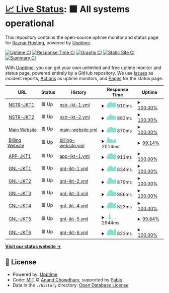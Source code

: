 # [📈 Live Status](https://status.raznar.id): <!--live status--> **🟩 All systems operational**

This repository contains the open-source uptime monitor and status page for [Raznar Hosting](https://raznar.id/), powered by [Upptime](https://github.com/upptime/upptime).

[![Uptime CI](https://github.com/Raznar-Hosting/uptime-monitor-v2/workflows/Uptime%20CI/badge.svg)](https://github.com/Raznar-Hosting/uptime-monitor-v2/actions?query=workflow%3A%22Uptime+CI%22)
[![Response Time CI](https://github.com/Raznar-Hosting/uptime-monitor-v2/workflows/Response%20Time%20CI/badge.svg)](https://github.com/Raznar-Hosting/uptime-monitor-v2/actions?query=workflow%3A%22Response+Time+CI%22)
[![Graphs CI](https://github.com/Raznar-Hosting/uptime-monitor-v2/workflows/Graphs%20CI/badge.svg)](https://github.com/Raznar-Hosting/uptime-monitor-v2/actions?query=workflow%3A%22Graphs+CI%22)
[![Static Site CI](https://github.com/Raznar-Hosting/uptime-monitor-v2/workflows/Static%20Site%20CI/badge.svg)](https://github.com/Raznar-Hosting/uptime-monitor-v2/actions?query=workflow%3A%22Static+Site+CI%22)
[![Summary CI](https://github.com/Raznar-Hosting/uptime-monitor-v2/workflows/Summary%20CI/badge.svg)](https://github.com/Raznar-Hosting/uptime-monitor-v2/actions?query=workflow%3A%22Summary+CI%22)

With [Upptime](https://upptime.js.org), you can get your own unlimited and free uptime monitor and status page, powered entirely by a GitHub repository. We use [Issues](https://github.com/Raznar-Hosting/uptime-monitor-v2/issues) as incident reports, [Actions](https://github.com/Raznar-Hosting/uptime-monitor-v2/actions) as uptime monitors, and [Pages](https://status.raznar.id) for the status page.

<!--start: status pages-->
<!-- This summary is generated by Upptime (https://github.com/upptime/upptime) -->
<!-- Do not edit this manually, your changes will be overwritten -->
<!-- prettier-ignore -->
| URL | Status | History | Response Time | Uptime |
| --- | ------ | ------- | ------------- | ------ |
| <img alt="" src="https://icons.duckduckgo.com/ip3/ping-game-nstr-jkt1.raznar-server.uk.ico" height="13"> [NSTR-JKT1](https://ping-game-nstr-jkt1.raznar-server.uk) | 🟩 Up | [nstr-jkt-1.yml](https://github.com/Raznar-Hosting/uptime-monitor-v2/commits/HEAD/history/nstr-jkt-1.yml) | <details><summary><img alt="Response time graph" src="./graphs/nstr-jkt-1/response-time-week.png" height="20"> 910ms</summary><br><a href="https://status.raznar.id/history/nstr-jkt-1"><img alt="Response time 895" src="https://img.shields.io/endpoint?url=https%3A%2F%2Fraw.githubusercontent.com%2FRaznar-Hosting%2Fuptime-monitor-v2%2FHEAD%2Fapi%2Fnstr-jkt-1%2Fresponse-time.json"></a><br><a href="https://status.raznar.id/history/nstr-jkt-1"><img alt="24-hour response time 1003" src="https://img.shields.io/endpoint?url=https%3A%2F%2Fraw.githubusercontent.com%2FRaznar-Hosting%2Fuptime-monitor-v2%2FHEAD%2Fapi%2Fnstr-jkt-1%2Fresponse-time-day.json"></a><br><a href="https://status.raznar.id/history/nstr-jkt-1"><img alt="7-day response time 910" src="https://img.shields.io/endpoint?url=https%3A%2F%2Fraw.githubusercontent.com%2FRaznar-Hosting%2Fuptime-monitor-v2%2FHEAD%2Fapi%2Fnstr-jkt-1%2Fresponse-time-week.json"></a><br><a href="https://status.raznar.id/history/nstr-jkt-1"><img alt="30-day response time 895" src="https://img.shields.io/endpoint?url=https%3A%2F%2Fraw.githubusercontent.com%2FRaznar-Hosting%2Fuptime-monitor-v2%2FHEAD%2Fapi%2Fnstr-jkt-1%2Fresponse-time-month.json"></a><br><a href="https://status.raznar.id/history/nstr-jkt-1"><img alt="1-year response time 895" src="https://img.shields.io/endpoint?url=https%3A%2F%2Fraw.githubusercontent.com%2FRaznar-Hosting%2Fuptime-monitor-v2%2FHEAD%2Fapi%2Fnstr-jkt-1%2Fresponse-time-year.json"></a></details> | <details><summary><a href="https://status.raznar.id/history/nstr-jkt-1">100.00%</a></summary><a href="https://status.raznar.id/history/nstr-jkt-1"><img alt="All-time uptime 100.00%" src="https://img.shields.io/endpoint?url=https%3A%2F%2Fraw.githubusercontent.com%2FRaznar-Hosting%2Fuptime-monitor-v2%2FHEAD%2Fapi%2Fnstr-jkt-1%2Fuptime.json"></a><br><a href="https://status.raznar.id/history/nstr-jkt-1"><img alt="24-hour uptime 100.00%" src="https://img.shields.io/endpoint?url=https%3A%2F%2Fraw.githubusercontent.com%2FRaznar-Hosting%2Fuptime-monitor-v2%2FHEAD%2Fapi%2Fnstr-jkt-1%2Fuptime-day.json"></a><br><a href="https://status.raznar.id/history/nstr-jkt-1"><img alt="7-day uptime 100.00%" src="https://img.shields.io/endpoint?url=https%3A%2F%2Fraw.githubusercontent.com%2FRaznar-Hosting%2Fuptime-monitor-v2%2FHEAD%2Fapi%2Fnstr-jkt-1%2Fuptime-week.json"></a><br><a href="https://status.raznar.id/history/nstr-jkt-1"><img alt="30-day uptime 100.00%" src="https://img.shields.io/endpoint?url=https%3A%2F%2Fraw.githubusercontent.com%2FRaznar-Hosting%2Fuptime-monitor-v2%2FHEAD%2Fapi%2Fnstr-jkt-1%2Fuptime-month.json"></a><br><a href="https://status.raznar.id/history/nstr-jkt-1"><img alt="1-year uptime 100.00%" src="https://img.shields.io/endpoint?url=https%3A%2F%2Fraw.githubusercontent.com%2FRaznar-Hosting%2Fuptime-monitor-v2%2FHEAD%2Fapi%2Fnstr-jkt-1%2Fuptime-year.json"></a></details>
| <img alt="" src="https://icons.duckduckgo.com/ip3/ping-game-nstr-jkt2.raznar-server.uk.ico" height="13"> [NSTR-JKT2](https://ping-game-nstr-jkt2.raznar-server.uk) | 🟩 Up | [nstr-jkt-2.yml](https://github.com/Raznar-Hosting/uptime-monitor-v2/commits/HEAD/history/nstr-jkt-2.yml) | <details><summary><img alt="Response time graph" src="./graphs/nstr-jkt-2/response-time-week.png" height="20"> 883ms</summary><br><a href="https://status.raznar.id/history/nstr-jkt-2"><img alt="Response time 880" src="https://img.shields.io/endpoint?url=https%3A%2F%2Fraw.githubusercontent.com%2FRaznar-Hosting%2Fuptime-monitor-v2%2FHEAD%2Fapi%2Fnstr-jkt-2%2Fresponse-time.json"></a><br><a href="https://status.raznar.id/history/nstr-jkt-2"><img alt="24-hour response time 790" src="https://img.shields.io/endpoint?url=https%3A%2F%2Fraw.githubusercontent.com%2FRaznar-Hosting%2Fuptime-monitor-v2%2FHEAD%2Fapi%2Fnstr-jkt-2%2Fresponse-time-day.json"></a><br><a href="https://status.raznar.id/history/nstr-jkt-2"><img alt="7-day response time 883" src="https://img.shields.io/endpoint?url=https%3A%2F%2Fraw.githubusercontent.com%2FRaznar-Hosting%2Fuptime-monitor-v2%2FHEAD%2Fapi%2Fnstr-jkt-2%2Fresponse-time-week.json"></a><br><a href="https://status.raznar.id/history/nstr-jkt-2"><img alt="30-day response time 880" src="https://img.shields.io/endpoint?url=https%3A%2F%2Fraw.githubusercontent.com%2FRaznar-Hosting%2Fuptime-monitor-v2%2FHEAD%2Fapi%2Fnstr-jkt-2%2Fresponse-time-month.json"></a><br><a href="https://status.raznar.id/history/nstr-jkt-2"><img alt="1-year response time 880" src="https://img.shields.io/endpoint?url=https%3A%2F%2Fraw.githubusercontent.com%2FRaznar-Hosting%2Fuptime-monitor-v2%2FHEAD%2Fapi%2Fnstr-jkt-2%2Fresponse-time-year.json"></a></details> | <details><summary><a href="https://status.raznar.id/history/nstr-jkt-2">100.00%</a></summary><a href="https://status.raznar.id/history/nstr-jkt-2"><img alt="All-time uptime 100.00%" src="https://img.shields.io/endpoint?url=https%3A%2F%2Fraw.githubusercontent.com%2FRaznar-Hosting%2Fuptime-monitor-v2%2FHEAD%2Fapi%2Fnstr-jkt-2%2Fuptime.json"></a><br><a href="https://status.raznar.id/history/nstr-jkt-2"><img alt="24-hour uptime 100.00%" src="https://img.shields.io/endpoint?url=https%3A%2F%2Fraw.githubusercontent.com%2FRaznar-Hosting%2Fuptime-monitor-v2%2FHEAD%2Fapi%2Fnstr-jkt-2%2Fuptime-day.json"></a><br><a href="https://status.raznar.id/history/nstr-jkt-2"><img alt="7-day uptime 100.00%" src="https://img.shields.io/endpoint?url=https%3A%2F%2Fraw.githubusercontent.com%2FRaznar-Hosting%2Fuptime-monitor-v2%2FHEAD%2Fapi%2Fnstr-jkt-2%2Fuptime-week.json"></a><br><a href="https://status.raznar.id/history/nstr-jkt-2"><img alt="30-day uptime 100.00%" src="https://img.shields.io/endpoint?url=https%3A%2F%2Fraw.githubusercontent.com%2FRaznar-Hosting%2Fuptime-monitor-v2%2FHEAD%2Fapi%2Fnstr-jkt-2%2Fuptime-month.json"></a><br><a href="https://status.raznar.id/history/nstr-jkt-2"><img alt="1-year uptime 100.00%" src="https://img.shields.io/endpoint?url=https%3A%2F%2Fraw.githubusercontent.com%2FRaznar-Hosting%2Fuptime-monitor-v2%2FHEAD%2Fapi%2Fnstr-jkt-2%2Fuptime-year.json"></a></details>
| <img alt="" src="https://icons.duckduckgo.com/ip3/raznar.id.ico" height="13"> [Main Website](https://raznar.id) | 🟩 Up | [main-website.yml](https://github.com/Raznar-Hosting/uptime-monitor-v2/commits/HEAD/history/main-website.yml) | <details><summary><img alt="Response time graph" src="./graphs/main-website/response-time-week.png" height="20"> 870ms</summary><br><a href="https://status.raznar.id/history/main-website"><img alt="Response time 854" src="https://img.shields.io/endpoint?url=https%3A%2F%2Fraw.githubusercontent.com%2FRaznar-Hosting%2Fuptime-monitor-v2%2FHEAD%2Fapi%2Fmain-website%2Fresponse-time.json"></a><br><a href="https://status.raznar.id/history/main-website"><img alt="24-hour response time 858" src="https://img.shields.io/endpoint?url=https%3A%2F%2Fraw.githubusercontent.com%2FRaznar-Hosting%2Fuptime-monitor-v2%2FHEAD%2Fapi%2Fmain-website%2Fresponse-time-day.json"></a><br><a href="https://status.raznar.id/history/main-website"><img alt="7-day response time 870" src="https://img.shields.io/endpoint?url=https%3A%2F%2Fraw.githubusercontent.com%2FRaznar-Hosting%2Fuptime-monitor-v2%2FHEAD%2Fapi%2Fmain-website%2Fresponse-time-week.json"></a><br><a href="https://status.raznar.id/history/main-website"><img alt="30-day response time 854" src="https://img.shields.io/endpoint?url=https%3A%2F%2Fraw.githubusercontent.com%2FRaznar-Hosting%2Fuptime-monitor-v2%2FHEAD%2Fapi%2Fmain-website%2Fresponse-time-month.json"></a><br><a href="https://status.raznar.id/history/main-website"><img alt="1-year response time 854" src="https://img.shields.io/endpoint?url=https%3A%2F%2Fraw.githubusercontent.com%2FRaznar-Hosting%2Fuptime-monitor-v2%2FHEAD%2Fapi%2Fmain-website%2Fresponse-time-year.json"></a></details> | <details><summary><a href="https://status.raznar.id/history/main-website">100.00%</a></summary><a href="https://status.raznar.id/history/main-website"><img alt="All-time uptime 100.00%" src="https://img.shields.io/endpoint?url=https%3A%2F%2Fraw.githubusercontent.com%2FRaznar-Hosting%2Fuptime-monitor-v2%2FHEAD%2Fapi%2Fmain-website%2Fuptime.json"></a><br><a href="https://status.raznar.id/history/main-website"><img alt="24-hour uptime 100.00%" src="https://img.shields.io/endpoint?url=https%3A%2F%2Fraw.githubusercontent.com%2FRaznar-Hosting%2Fuptime-monitor-v2%2FHEAD%2Fapi%2Fmain-website%2Fuptime-day.json"></a><br><a href="https://status.raznar.id/history/main-website"><img alt="7-day uptime 100.00%" src="https://img.shields.io/endpoint?url=https%3A%2F%2Fraw.githubusercontent.com%2FRaznar-Hosting%2Fuptime-monitor-v2%2FHEAD%2Fapi%2Fmain-website%2Fuptime-week.json"></a><br><a href="https://status.raznar.id/history/main-website"><img alt="30-day uptime 100.00%" src="https://img.shields.io/endpoint?url=https%3A%2F%2Fraw.githubusercontent.com%2FRaznar-Hosting%2Fuptime-monitor-v2%2FHEAD%2Fapi%2Fmain-website%2Fuptime-month.json"></a><br><a href="https://status.raznar.id/history/main-website"><img alt="1-year uptime 100.00%" src="https://img.shields.io/endpoint?url=https%3A%2F%2Fraw.githubusercontent.com%2FRaznar-Hosting%2Fuptime-monitor-v2%2FHEAD%2Fapi%2Fmain-website%2Fuptime-year.json"></a></details>
| <img alt="" src="https://icons.duckduckgo.com/ip3/my.raznar.id.ico" height="13"> [Billing Website](https://my.raznar.id) | 🟩 Up | [billing-website.yml](https://github.com/Raznar-Hosting/uptime-monitor-v2/commits/HEAD/history/billing-website.yml) | <details><summary><img alt="Response time graph" src="./graphs/billing-website/response-time-week.png" height="20"> 2014ms</summary><br><a href="https://status.raznar.id/history/billing-website"><img alt="Response time 2003" src="https://img.shields.io/endpoint?url=https%3A%2F%2Fraw.githubusercontent.com%2FRaznar-Hosting%2Fuptime-monitor-v2%2FHEAD%2Fapi%2Fbilling-website%2Fresponse-time.json"></a><br><a href="https://status.raznar.id/history/billing-website"><img alt="24-hour response time 1378" src="https://img.shields.io/endpoint?url=https%3A%2F%2Fraw.githubusercontent.com%2FRaznar-Hosting%2Fuptime-monitor-v2%2FHEAD%2Fapi%2Fbilling-website%2Fresponse-time-day.json"></a><br><a href="https://status.raznar.id/history/billing-website"><img alt="7-day response time 2014" src="https://img.shields.io/endpoint?url=https%3A%2F%2Fraw.githubusercontent.com%2FRaznar-Hosting%2Fuptime-monitor-v2%2FHEAD%2Fapi%2Fbilling-website%2Fresponse-time-week.json"></a><br><a href="https://status.raznar.id/history/billing-website"><img alt="30-day response time 2003" src="https://img.shields.io/endpoint?url=https%3A%2F%2Fraw.githubusercontent.com%2FRaznar-Hosting%2Fuptime-monitor-v2%2FHEAD%2Fapi%2Fbilling-website%2Fresponse-time-month.json"></a><br><a href="https://status.raznar.id/history/billing-website"><img alt="1-year response time 2003" src="https://img.shields.io/endpoint?url=https%3A%2F%2Fraw.githubusercontent.com%2FRaznar-Hosting%2Fuptime-monitor-v2%2FHEAD%2Fapi%2Fbilling-website%2Fresponse-time-year.json"></a></details> | <details><summary><a href="https://status.raznar.id/history/billing-website">99.14%</a></summary><a href="https://status.raznar.id/history/billing-website"><img alt="All-time uptime 99.33%" src="https://img.shields.io/endpoint?url=https%3A%2F%2Fraw.githubusercontent.com%2FRaznar-Hosting%2Fuptime-monitor-v2%2FHEAD%2Fapi%2Fbilling-website%2Fuptime.json"></a><br><a href="https://status.raznar.id/history/billing-website"><img alt="24-hour uptime 97.96%" src="https://img.shields.io/endpoint?url=https%3A%2F%2Fraw.githubusercontent.com%2FRaznar-Hosting%2Fuptime-monitor-v2%2FHEAD%2Fapi%2Fbilling-website%2Fuptime-day.json"></a><br><a href="https://status.raznar.id/history/billing-website"><img alt="7-day uptime 99.14%" src="https://img.shields.io/endpoint?url=https%3A%2F%2Fraw.githubusercontent.com%2FRaznar-Hosting%2Fuptime-monitor-v2%2FHEAD%2Fapi%2Fbilling-website%2Fuptime-week.json"></a><br><a href="https://status.raznar.id/history/billing-website"><img alt="30-day uptime 99.33%" src="https://img.shields.io/endpoint?url=https%3A%2F%2Fraw.githubusercontent.com%2FRaznar-Hosting%2Fuptime-monitor-v2%2FHEAD%2Fapi%2Fbilling-website%2Fuptime-month.json"></a><br><a href="https://status.raznar.id/history/billing-website"><img alt="1-year uptime 99.33%" src="https://img.shields.io/endpoint?url=https%3A%2F%2Fraw.githubusercontent.com%2FRaznar-Hosting%2Fuptime-monitor-v2%2FHEAD%2Fapi%2Fbilling-website%2Fuptime-year.json"></a></details>
| <img alt="" src="https://icons.duckduckgo.com/ip3/app-jkt1.raznar-server.uk.ico" height="13"> [APP-JKT1](https://app-jkt1.raznar-server.uk:8443) | 🟩 Up | [app-jkt-1.yml](https://github.com/Raznar-Hosting/uptime-monitor-v2/commits/HEAD/history/app-jkt-1.yml) | <details><summary><img alt="Response time graph" src="./graphs/app-jkt-1/response-time-week.png" height="20"> 911ms</summary><br><a href="https://status.raznar.id/history/app-jkt-1"><img alt="Response time 894" src="https://img.shields.io/endpoint?url=https%3A%2F%2Fraw.githubusercontent.com%2FRaznar-Hosting%2Fuptime-monitor-v2%2FHEAD%2Fapi%2Fapp-jkt-1%2Fresponse-time.json"></a><br><a href="https://status.raznar.id/history/app-jkt-1"><img alt="24-hour response time 890" src="https://img.shields.io/endpoint?url=https%3A%2F%2Fraw.githubusercontent.com%2FRaznar-Hosting%2Fuptime-monitor-v2%2FHEAD%2Fapi%2Fapp-jkt-1%2Fresponse-time-day.json"></a><br><a href="https://status.raznar.id/history/app-jkt-1"><img alt="7-day response time 911" src="https://img.shields.io/endpoint?url=https%3A%2F%2Fraw.githubusercontent.com%2FRaznar-Hosting%2Fuptime-monitor-v2%2FHEAD%2Fapi%2Fapp-jkt-1%2Fresponse-time-week.json"></a><br><a href="https://status.raznar.id/history/app-jkt-1"><img alt="30-day response time 894" src="https://img.shields.io/endpoint?url=https%3A%2F%2Fraw.githubusercontent.com%2FRaznar-Hosting%2Fuptime-monitor-v2%2FHEAD%2Fapi%2Fapp-jkt-1%2Fresponse-time-month.json"></a><br><a href="https://status.raznar.id/history/app-jkt-1"><img alt="1-year response time 894" src="https://img.shields.io/endpoint?url=https%3A%2F%2Fraw.githubusercontent.com%2FRaznar-Hosting%2Fuptime-monitor-v2%2FHEAD%2Fapi%2Fapp-jkt-1%2Fresponse-time-year.json"></a></details> | <details><summary><a href="https://status.raznar.id/history/app-jkt-1">100.00%</a></summary><a href="https://status.raznar.id/history/app-jkt-1"><img alt="All-time uptime 100.00%" src="https://img.shields.io/endpoint?url=https%3A%2F%2Fraw.githubusercontent.com%2FRaznar-Hosting%2Fuptime-monitor-v2%2FHEAD%2Fapi%2Fapp-jkt-1%2Fuptime.json"></a><br><a href="https://status.raznar.id/history/app-jkt-1"><img alt="24-hour uptime 100.00%" src="https://img.shields.io/endpoint?url=https%3A%2F%2Fraw.githubusercontent.com%2FRaznar-Hosting%2Fuptime-monitor-v2%2FHEAD%2Fapi%2Fapp-jkt-1%2Fuptime-day.json"></a><br><a href="https://status.raznar.id/history/app-jkt-1"><img alt="7-day uptime 100.00%" src="https://img.shields.io/endpoint?url=https%3A%2F%2Fraw.githubusercontent.com%2FRaznar-Hosting%2Fuptime-monitor-v2%2FHEAD%2Fapi%2Fapp-jkt-1%2Fuptime-week.json"></a><br><a href="https://status.raznar.id/history/app-jkt-1"><img alt="30-day uptime 100.00%" src="https://img.shields.io/endpoint?url=https%3A%2F%2Fraw.githubusercontent.com%2FRaznar-Hosting%2Fuptime-monitor-v2%2FHEAD%2Fapi%2Fapp-jkt-1%2Fuptime-month.json"></a><br><a href="https://status.raznar.id/history/app-jkt-1"><img alt="1-year uptime 100.00%" src="https://img.shields.io/endpoint?url=https%3A%2F%2Fraw.githubusercontent.com%2FRaznar-Hosting%2Fuptime-monitor-v2%2FHEAD%2Fapi%2Fapp-jkt-1%2Fuptime-year.json"></a></details>
| <img alt="" src="https://icons.duckduckgo.com/ip3/game-gnl-jkt1.raznar-server.uk.ico" height="13"> [GNL-JKT1](https://game-gnl-jkt1.raznar-server.uk:8443) | 🟩 Up | [gnl-jkt-1.yml](https://github.com/Raznar-Hosting/uptime-monitor-v2/commits/HEAD/history/gnl-jkt-1.yml) | <details><summary><img alt="Response time graph" src="./graphs/gnl-jkt-1/response-time-week.png" height="20"> 834ms</summary><br><a href="https://status.raznar.id/history/gnl-jkt-1"><img alt="Response time 835" src="https://img.shields.io/endpoint?url=https%3A%2F%2Fraw.githubusercontent.com%2FRaznar-Hosting%2Fuptime-monitor-v2%2FHEAD%2Fapi%2Fgnl-jkt-1%2Fresponse-time.json"></a><br><a href="https://status.raznar.id/history/gnl-jkt-1"><img alt="24-hour response time 917" src="https://img.shields.io/endpoint?url=https%3A%2F%2Fraw.githubusercontent.com%2FRaznar-Hosting%2Fuptime-monitor-v2%2FHEAD%2Fapi%2Fgnl-jkt-1%2Fresponse-time-day.json"></a><br><a href="https://status.raznar.id/history/gnl-jkt-1"><img alt="7-day response time 834" src="https://img.shields.io/endpoint?url=https%3A%2F%2Fraw.githubusercontent.com%2FRaznar-Hosting%2Fuptime-monitor-v2%2FHEAD%2Fapi%2Fgnl-jkt-1%2Fresponse-time-week.json"></a><br><a href="https://status.raznar.id/history/gnl-jkt-1"><img alt="30-day response time 835" src="https://img.shields.io/endpoint?url=https%3A%2F%2Fraw.githubusercontent.com%2FRaznar-Hosting%2Fuptime-monitor-v2%2FHEAD%2Fapi%2Fgnl-jkt-1%2Fresponse-time-month.json"></a><br><a href="https://status.raznar.id/history/gnl-jkt-1"><img alt="1-year response time 835" src="https://img.shields.io/endpoint?url=https%3A%2F%2Fraw.githubusercontent.com%2FRaznar-Hosting%2Fuptime-monitor-v2%2FHEAD%2Fapi%2Fgnl-jkt-1%2Fresponse-time-year.json"></a></details> | <details><summary><a href="https://status.raznar.id/history/gnl-jkt-1">100.00%</a></summary><a href="https://status.raznar.id/history/gnl-jkt-1"><img alt="All-time uptime 100.00%" src="https://img.shields.io/endpoint?url=https%3A%2F%2Fraw.githubusercontent.com%2FRaznar-Hosting%2Fuptime-monitor-v2%2FHEAD%2Fapi%2Fgnl-jkt-1%2Fuptime.json"></a><br><a href="https://status.raznar.id/history/gnl-jkt-1"><img alt="24-hour uptime 100.00%" src="https://img.shields.io/endpoint?url=https%3A%2F%2Fraw.githubusercontent.com%2FRaznar-Hosting%2Fuptime-monitor-v2%2FHEAD%2Fapi%2Fgnl-jkt-1%2Fuptime-day.json"></a><br><a href="https://status.raznar.id/history/gnl-jkt-1"><img alt="7-day uptime 100.00%" src="https://img.shields.io/endpoint?url=https%3A%2F%2Fraw.githubusercontent.com%2FRaznar-Hosting%2Fuptime-monitor-v2%2FHEAD%2Fapi%2Fgnl-jkt-1%2Fuptime-week.json"></a><br><a href="https://status.raznar.id/history/gnl-jkt-1"><img alt="30-day uptime 100.00%" src="https://img.shields.io/endpoint?url=https%3A%2F%2Fraw.githubusercontent.com%2FRaznar-Hosting%2Fuptime-monitor-v2%2FHEAD%2Fapi%2Fgnl-jkt-1%2Fuptime-month.json"></a><br><a href="https://status.raznar.id/history/gnl-jkt-1"><img alt="1-year uptime 100.00%" src="https://img.shields.io/endpoint?url=https%3A%2F%2Fraw.githubusercontent.com%2FRaznar-Hosting%2Fuptime-monitor-v2%2FHEAD%2Fapi%2Fgnl-jkt-1%2Fuptime-year.json"></a></details>
| <img alt="" src="https://icons.duckduckgo.com/ip3/game-gnl-jkt2.raznar-server.uk.ico" height="13"> [GNL-JKT2](https://game-gnl-jkt2.raznar-server.uk:8443) | 🟩 Up | [gnl-jkt-2.yml](https://github.com/Raznar-Hosting/uptime-monitor-v2/commits/HEAD/history/gnl-jkt-2.yml) | <details><summary><img alt="Response time graph" src="./graphs/gnl-jkt-2/response-time-week.png" height="20"> 879ms</summary><br><a href="https://status.raznar.id/history/gnl-jkt-2"><img alt="Response time 847" src="https://img.shields.io/endpoint?url=https%3A%2F%2Fraw.githubusercontent.com%2FRaznar-Hosting%2Fuptime-monitor-v2%2FHEAD%2Fapi%2Fgnl-jkt-2%2Fresponse-time.json"></a><br><a href="https://status.raznar.id/history/gnl-jkt-2"><img alt="24-hour response time 821" src="https://img.shields.io/endpoint?url=https%3A%2F%2Fraw.githubusercontent.com%2FRaznar-Hosting%2Fuptime-monitor-v2%2FHEAD%2Fapi%2Fgnl-jkt-2%2Fresponse-time-day.json"></a><br><a href="https://status.raznar.id/history/gnl-jkt-2"><img alt="7-day response time 879" src="https://img.shields.io/endpoint?url=https%3A%2F%2Fraw.githubusercontent.com%2FRaznar-Hosting%2Fuptime-monitor-v2%2FHEAD%2Fapi%2Fgnl-jkt-2%2Fresponse-time-week.json"></a><br><a href="https://status.raznar.id/history/gnl-jkt-2"><img alt="30-day response time 847" src="https://img.shields.io/endpoint?url=https%3A%2F%2Fraw.githubusercontent.com%2FRaznar-Hosting%2Fuptime-monitor-v2%2FHEAD%2Fapi%2Fgnl-jkt-2%2Fresponse-time-month.json"></a><br><a href="https://status.raznar.id/history/gnl-jkt-2"><img alt="1-year response time 847" src="https://img.shields.io/endpoint?url=https%3A%2F%2Fraw.githubusercontent.com%2FRaznar-Hosting%2Fuptime-monitor-v2%2FHEAD%2Fapi%2Fgnl-jkt-2%2Fresponse-time-year.json"></a></details> | <details><summary><a href="https://status.raznar.id/history/gnl-jkt-2">100.00%</a></summary><a href="https://status.raznar.id/history/gnl-jkt-2"><img alt="All-time uptime 100.00%" src="https://img.shields.io/endpoint?url=https%3A%2F%2Fraw.githubusercontent.com%2FRaznar-Hosting%2Fuptime-monitor-v2%2FHEAD%2Fapi%2Fgnl-jkt-2%2Fuptime.json"></a><br><a href="https://status.raznar.id/history/gnl-jkt-2"><img alt="24-hour uptime 100.00%" src="https://img.shields.io/endpoint?url=https%3A%2F%2Fraw.githubusercontent.com%2FRaznar-Hosting%2Fuptime-monitor-v2%2FHEAD%2Fapi%2Fgnl-jkt-2%2Fuptime-day.json"></a><br><a href="https://status.raznar.id/history/gnl-jkt-2"><img alt="7-day uptime 100.00%" src="https://img.shields.io/endpoint?url=https%3A%2F%2Fraw.githubusercontent.com%2FRaznar-Hosting%2Fuptime-monitor-v2%2FHEAD%2Fapi%2Fgnl-jkt-2%2Fuptime-week.json"></a><br><a href="https://status.raznar.id/history/gnl-jkt-2"><img alt="30-day uptime 100.00%" src="https://img.shields.io/endpoint?url=https%3A%2F%2Fraw.githubusercontent.com%2FRaznar-Hosting%2Fuptime-monitor-v2%2FHEAD%2Fapi%2Fgnl-jkt-2%2Fuptime-month.json"></a><br><a href="https://status.raznar.id/history/gnl-jkt-2"><img alt="1-year uptime 100.00%" src="https://img.shields.io/endpoint?url=https%3A%2F%2Fraw.githubusercontent.com%2FRaznar-Hosting%2Fuptime-monitor-v2%2FHEAD%2Fapi%2Fgnl-jkt-2%2Fuptime-year.json"></a></details>
| <img alt="" src="https://icons.duckduckgo.com/ip3/game-gnl-jkt3.raznar-server.uk.ico" height="13"> [GNL-JKT3](https://game-gnl-jkt3.raznar-server.uk:8443) | 🟩 Up | [gnl-jkt-3.yml](https://github.com/Raznar-Hosting/uptime-monitor-v2/commits/HEAD/history/gnl-jkt-3.yml) | <details><summary><img alt="Response time graph" src="./graphs/gnl-jkt-3/response-time-week.png" height="20"> 886ms</summary><br><a href="https://status.raznar.id/history/gnl-jkt-3"><img alt="Response time 847" src="https://img.shields.io/endpoint?url=https%3A%2F%2Fraw.githubusercontent.com%2FRaznar-Hosting%2Fuptime-monitor-v2%2FHEAD%2Fapi%2Fgnl-jkt-3%2Fresponse-time.json"></a><br><a href="https://status.raznar.id/history/gnl-jkt-3"><img alt="24-hour response time 811" src="https://img.shields.io/endpoint?url=https%3A%2F%2Fraw.githubusercontent.com%2FRaznar-Hosting%2Fuptime-monitor-v2%2FHEAD%2Fapi%2Fgnl-jkt-3%2Fresponse-time-day.json"></a><br><a href="https://status.raznar.id/history/gnl-jkt-3"><img alt="7-day response time 886" src="https://img.shields.io/endpoint?url=https%3A%2F%2Fraw.githubusercontent.com%2FRaznar-Hosting%2Fuptime-monitor-v2%2FHEAD%2Fapi%2Fgnl-jkt-3%2Fresponse-time-week.json"></a><br><a href="https://status.raznar.id/history/gnl-jkt-3"><img alt="30-day response time 847" src="https://img.shields.io/endpoint?url=https%3A%2F%2Fraw.githubusercontent.com%2FRaznar-Hosting%2Fuptime-monitor-v2%2FHEAD%2Fapi%2Fgnl-jkt-3%2Fresponse-time-month.json"></a><br><a href="https://status.raznar.id/history/gnl-jkt-3"><img alt="1-year response time 847" src="https://img.shields.io/endpoint?url=https%3A%2F%2Fraw.githubusercontent.com%2FRaznar-Hosting%2Fuptime-monitor-v2%2FHEAD%2Fapi%2Fgnl-jkt-3%2Fresponse-time-year.json"></a></details> | <details><summary><a href="https://status.raznar.id/history/gnl-jkt-3">100.00%</a></summary><a href="https://status.raznar.id/history/gnl-jkt-3"><img alt="All-time uptime 100.00%" src="https://img.shields.io/endpoint?url=https%3A%2F%2Fraw.githubusercontent.com%2FRaznar-Hosting%2Fuptime-monitor-v2%2FHEAD%2Fapi%2Fgnl-jkt-3%2Fuptime.json"></a><br><a href="https://status.raznar.id/history/gnl-jkt-3"><img alt="24-hour uptime 100.00%" src="https://img.shields.io/endpoint?url=https%3A%2F%2Fraw.githubusercontent.com%2FRaznar-Hosting%2Fuptime-monitor-v2%2FHEAD%2Fapi%2Fgnl-jkt-3%2Fuptime-day.json"></a><br><a href="https://status.raznar.id/history/gnl-jkt-3"><img alt="7-day uptime 100.00%" src="https://img.shields.io/endpoint?url=https%3A%2F%2Fraw.githubusercontent.com%2FRaznar-Hosting%2Fuptime-monitor-v2%2FHEAD%2Fapi%2Fgnl-jkt-3%2Fuptime-week.json"></a><br><a href="https://status.raznar.id/history/gnl-jkt-3"><img alt="30-day uptime 100.00%" src="https://img.shields.io/endpoint?url=https%3A%2F%2Fraw.githubusercontent.com%2FRaznar-Hosting%2Fuptime-monitor-v2%2FHEAD%2Fapi%2Fgnl-jkt-3%2Fuptime-month.json"></a><br><a href="https://status.raznar.id/history/gnl-jkt-3"><img alt="1-year uptime 100.00%" src="https://img.shields.io/endpoint?url=https%3A%2F%2Fraw.githubusercontent.com%2FRaznar-Hosting%2Fuptime-monitor-v2%2FHEAD%2Fapi%2Fgnl-jkt-3%2Fuptime-year.json"></a></details>
| <img alt="" src="https://icons.duckduckgo.com/ip3/game-gnl-jkt4.raznar-server.uk.ico" height="13"> [GNL-JKT4](https://game-gnl-jkt4.raznar-server.uk:8443) | 🟩 Up | [gnl-jkt-4.yml](https://github.com/Raznar-Hosting/uptime-monitor-v2/commits/HEAD/history/gnl-jkt-4.yml) | <details><summary><img alt="Response time graph" src="./graphs/gnl-jkt-4/response-time-week.png" height="20"> 823ms</summary><br><a href="https://status.raznar.id/history/gnl-jkt-4"><img alt="Response time 927" src="https://img.shields.io/endpoint?url=https%3A%2F%2Fraw.githubusercontent.com%2FRaznar-Hosting%2Fuptime-monitor-v2%2FHEAD%2Fapi%2Fgnl-jkt-4%2Fresponse-time.json"></a><br><a href="https://status.raznar.id/history/gnl-jkt-4"><img alt="24-hour response time 879" src="https://img.shields.io/endpoint?url=https%3A%2F%2Fraw.githubusercontent.com%2FRaznar-Hosting%2Fuptime-monitor-v2%2FHEAD%2Fapi%2Fgnl-jkt-4%2Fresponse-time-day.json"></a><br><a href="https://status.raznar.id/history/gnl-jkt-4"><img alt="7-day response time 823" src="https://img.shields.io/endpoint?url=https%3A%2F%2Fraw.githubusercontent.com%2FRaznar-Hosting%2Fuptime-monitor-v2%2FHEAD%2Fapi%2Fgnl-jkt-4%2Fresponse-time-week.json"></a><br><a href="https://status.raznar.id/history/gnl-jkt-4"><img alt="30-day response time 927" src="https://img.shields.io/endpoint?url=https%3A%2F%2Fraw.githubusercontent.com%2FRaznar-Hosting%2Fuptime-monitor-v2%2FHEAD%2Fapi%2Fgnl-jkt-4%2Fresponse-time-month.json"></a><br><a href="https://status.raznar.id/history/gnl-jkt-4"><img alt="1-year response time 927" src="https://img.shields.io/endpoint?url=https%3A%2F%2Fraw.githubusercontent.com%2FRaznar-Hosting%2Fuptime-monitor-v2%2FHEAD%2Fapi%2Fgnl-jkt-4%2Fresponse-time-year.json"></a></details> | <details><summary><a href="https://status.raznar.id/history/gnl-jkt-4">100.00%</a></summary><a href="https://status.raznar.id/history/gnl-jkt-4"><img alt="All-time uptime 100.00%" src="https://img.shields.io/endpoint?url=https%3A%2F%2Fraw.githubusercontent.com%2FRaznar-Hosting%2Fuptime-monitor-v2%2FHEAD%2Fapi%2Fgnl-jkt-4%2Fuptime.json"></a><br><a href="https://status.raznar.id/history/gnl-jkt-4"><img alt="24-hour uptime 100.00%" src="https://img.shields.io/endpoint?url=https%3A%2F%2Fraw.githubusercontent.com%2FRaznar-Hosting%2Fuptime-monitor-v2%2FHEAD%2Fapi%2Fgnl-jkt-4%2Fuptime-day.json"></a><br><a href="https://status.raznar.id/history/gnl-jkt-4"><img alt="7-day uptime 100.00%" src="https://img.shields.io/endpoint?url=https%3A%2F%2Fraw.githubusercontent.com%2FRaznar-Hosting%2Fuptime-monitor-v2%2FHEAD%2Fapi%2Fgnl-jkt-4%2Fuptime-week.json"></a><br><a href="https://status.raznar.id/history/gnl-jkt-4"><img alt="30-day uptime 100.00%" src="https://img.shields.io/endpoint?url=https%3A%2F%2Fraw.githubusercontent.com%2FRaznar-Hosting%2Fuptime-monitor-v2%2FHEAD%2Fapi%2Fgnl-jkt-4%2Fuptime-month.json"></a><br><a href="https://status.raznar.id/history/gnl-jkt-4"><img alt="1-year uptime 100.00%" src="https://img.shields.io/endpoint?url=https%3A%2F%2Fraw.githubusercontent.com%2FRaznar-Hosting%2Fuptime-monitor-v2%2FHEAD%2Fapi%2Fgnl-jkt-4%2Fuptime-year.json"></a></details>
| <img alt="" src="https://icons.duckduckgo.com/ip3/game-gnl-jkt5.raznar-server.uk.ico" height="13"> [GNL-JKT5](https://game-gnl-jkt5.raznar-server.uk:8443) | 🟩 Up | [gnl-jkt-5.yml](https://github.com/Raznar-Hosting/uptime-monitor-v2/commits/HEAD/history/gnl-jkt-5.yml) | <details><summary><img alt="Response time graph" src="./graphs/gnl-jkt-5/response-time-week.png" height="20"> 2944ms</summary><br><a href="https://status.raznar.id/history/gnl-jkt-5"><img alt="Response time 2285" src="https://img.shields.io/endpoint?url=https%3A%2F%2Fraw.githubusercontent.com%2FRaznar-Hosting%2Fuptime-monitor-v2%2FHEAD%2Fapi%2Fgnl-jkt-5%2Fresponse-time.json"></a><br><a href="https://status.raznar.id/history/gnl-jkt-5"><img alt="24-hour response time 1009" src="https://img.shields.io/endpoint?url=https%3A%2F%2Fraw.githubusercontent.com%2FRaznar-Hosting%2Fuptime-monitor-v2%2FHEAD%2Fapi%2Fgnl-jkt-5%2Fresponse-time-day.json"></a><br><a href="https://status.raznar.id/history/gnl-jkt-5"><img alt="7-day response time 2944" src="https://img.shields.io/endpoint?url=https%3A%2F%2Fraw.githubusercontent.com%2FRaznar-Hosting%2Fuptime-monitor-v2%2FHEAD%2Fapi%2Fgnl-jkt-5%2Fresponse-time-week.json"></a><br><a href="https://status.raznar.id/history/gnl-jkt-5"><img alt="30-day response time 2285" src="https://img.shields.io/endpoint?url=https%3A%2F%2Fraw.githubusercontent.com%2FRaznar-Hosting%2Fuptime-monitor-v2%2FHEAD%2Fapi%2Fgnl-jkt-5%2Fresponse-time-month.json"></a><br><a href="https://status.raznar.id/history/gnl-jkt-5"><img alt="1-year response time 2285" src="https://img.shields.io/endpoint?url=https%3A%2F%2Fraw.githubusercontent.com%2FRaznar-Hosting%2Fuptime-monitor-v2%2FHEAD%2Fapi%2Fgnl-jkt-5%2Fresponse-time-year.json"></a></details> | <details><summary><a href="https://status.raznar.id/history/gnl-jkt-5">99.84%</a></summary><a href="https://status.raznar.id/history/gnl-jkt-5"><img alt="All-time uptime 99.88%" src="https://img.shields.io/endpoint?url=https%3A%2F%2Fraw.githubusercontent.com%2FRaznar-Hosting%2Fuptime-monitor-v2%2FHEAD%2Fapi%2Fgnl-jkt-5%2Fuptime.json"></a><br><a href="https://status.raznar.id/history/gnl-jkt-5"><img alt="24-hour uptime 100.00%" src="https://img.shields.io/endpoint?url=https%3A%2F%2Fraw.githubusercontent.com%2FRaznar-Hosting%2Fuptime-monitor-v2%2FHEAD%2Fapi%2Fgnl-jkt-5%2Fuptime-day.json"></a><br><a href="https://status.raznar.id/history/gnl-jkt-5"><img alt="7-day uptime 99.84%" src="https://img.shields.io/endpoint?url=https%3A%2F%2Fraw.githubusercontent.com%2FRaznar-Hosting%2Fuptime-monitor-v2%2FHEAD%2Fapi%2Fgnl-jkt-5%2Fuptime-week.json"></a><br><a href="https://status.raznar.id/history/gnl-jkt-5"><img alt="30-day uptime 99.88%" src="https://img.shields.io/endpoint?url=https%3A%2F%2Fraw.githubusercontent.com%2FRaznar-Hosting%2Fuptime-monitor-v2%2FHEAD%2Fapi%2Fgnl-jkt-5%2Fuptime-month.json"></a><br><a href="https://status.raznar.id/history/gnl-jkt-5"><img alt="1-year uptime 99.88%" src="https://img.shields.io/endpoint?url=https%3A%2F%2Fraw.githubusercontent.com%2FRaznar-Hosting%2Fuptime-monitor-v2%2FHEAD%2Fapi%2Fgnl-jkt-5%2Fuptime-year.json"></a></details>
| <img alt="" src="https://icons.duckduckgo.com/ip3/game-gnl-jkt6.raznar-server.uk.ico" height="13"> [GNL-JKT6](https://game-gnl-jkt6.raznar-server.uk:8443) | 🟩 Up | [gnl-jkt-6.yml](https://github.com/Raznar-Hosting/uptime-monitor-v2/commits/HEAD/history/gnl-jkt-6.yml) | <details><summary><img alt="Response time graph" src="./graphs/gnl-jkt-6/response-time-week.png" height="20"> 823ms</summary><br><a href="https://status.raznar.id/history/gnl-jkt-6"><img alt="Response time 797" src="https://img.shields.io/endpoint?url=https%3A%2F%2Fraw.githubusercontent.com%2FRaznar-Hosting%2Fuptime-monitor-v2%2FHEAD%2Fapi%2Fgnl-jkt-6%2Fresponse-time.json"></a><br><a href="https://status.raznar.id/history/gnl-jkt-6"><img alt="24-hour response time 993" src="https://img.shields.io/endpoint?url=https%3A%2F%2Fraw.githubusercontent.com%2FRaznar-Hosting%2Fuptime-monitor-v2%2FHEAD%2Fapi%2Fgnl-jkt-6%2Fresponse-time-day.json"></a><br><a href="https://status.raznar.id/history/gnl-jkt-6"><img alt="7-day response time 823" src="https://img.shields.io/endpoint?url=https%3A%2F%2Fraw.githubusercontent.com%2FRaznar-Hosting%2Fuptime-monitor-v2%2FHEAD%2Fapi%2Fgnl-jkt-6%2Fresponse-time-week.json"></a><br><a href="https://status.raznar.id/history/gnl-jkt-6"><img alt="30-day response time 797" src="https://img.shields.io/endpoint?url=https%3A%2F%2Fraw.githubusercontent.com%2FRaznar-Hosting%2Fuptime-monitor-v2%2FHEAD%2Fapi%2Fgnl-jkt-6%2Fresponse-time-month.json"></a><br><a href="https://status.raznar.id/history/gnl-jkt-6"><img alt="1-year response time 797" src="https://img.shields.io/endpoint?url=https%3A%2F%2Fraw.githubusercontent.com%2FRaznar-Hosting%2Fuptime-monitor-v2%2FHEAD%2Fapi%2Fgnl-jkt-6%2Fresponse-time-year.json"></a></details> | <details><summary><a href="https://status.raznar.id/history/gnl-jkt-6">100.00%</a></summary><a href="https://status.raznar.id/history/gnl-jkt-6"><img alt="All-time uptime 100.00%" src="https://img.shields.io/endpoint?url=https%3A%2F%2Fraw.githubusercontent.com%2FRaznar-Hosting%2Fuptime-monitor-v2%2FHEAD%2Fapi%2Fgnl-jkt-6%2Fuptime.json"></a><br><a href="https://status.raznar.id/history/gnl-jkt-6"><img alt="24-hour uptime 100.00%" src="https://img.shields.io/endpoint?url=https%3A%2F%2Fraw.githubusercontent.com%2FRaznar-Hosting%2Fuptime-monitor-v2%2FHEAD%2Fapi%2Fgnl-jkt-6%2Fuptime-day.json"></a><br><a href="https://status.raznar.id/history/gnl-jkt-6"><img alt="7-day uptime 100.00%" src="https://img.shields.io/endpoint?url=https%3A%2F%2Fraw.githubusercontent.com%2FRaznar-Hosting%2Fuptime-monitor-v2%2FHEAD%2Fapi%2Fgnl-jkt-6%2Fuptime-week.json"></a><br><a href="https://status.raznar.id/history/gnl-jkt-6"><img alt="30-day uptime 100.00%" src="https://img.shields.io/endpoint?url=https%3A%2F%2Fraw.githubusercontent.com%2FRaznar-Hosting%2Fuptime-monitor-v2%2FHEAD%2Fapi%2Fgnl-jkt-6%2Fuptime-month.json"></a><br><a href="https://status.raznar.id/history/gnl-jkt-6"><img alt="1-year uptime 100.00%" src="https://img.shields.io/endpoint?url=https%3A%2F%2Fraw.githubusercontent.com%2FRaznar-Hosting%2Fuptime-monitor-v2%2FHEAD%2Fapi%2Fgnl-jkt-6%2Fuptime-year.json"></a></details>

<!--end: status pages-->

[**Visit our status website →**](https://status.raznar.id)

## 📄 License

- Powered by: [Upptime](https://github.com/upptime/upptime)
- Code: [MIT](./LICENSE) © [Anand Chowdhary](https://anandchowdhary.com), supported by [Pabio](https://pabio.com)
- Data in the `./history` directory: [Open Database License](https://opendatacommons.org/licenses/odbl/1-0/)

